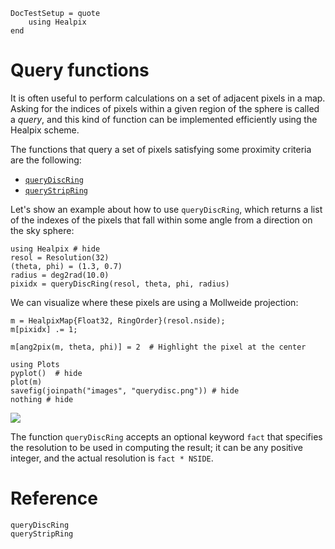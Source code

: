 ```@meta
DocTestSetup = quote
    using Healpix
end
```

# Query functions

It is often useful to perform calculations on a set of adjacent pixels
in a map. Asking for the indices of pixels within a given region of
the sphere is called a *query*, and this kind of function can be
implemented efficiently using the Healpix scheme.

The functions that query a set of pixels satisfying some proximity criteria are the following:

- [`queryDiscRing`](@ref)
- [`queryStripRing`](@ref)


Let's show an example about how to use `queryDiscRing`, which returns
a list of the indexes of the pixels that fall within some angle from a
direction on the sky sphere:

```@example querydiscexample
using Healpix # hide
resol = Resolution(32)
(theta, phi) = (1.3, 0.7)
radius = deg2rad(10.0)
pixidx = queryDiscRing(resol, theta, phi, radius)
```

We can visualize where these pixels are using a Mollweide projection:

```@example querydiscexample
m = HealpixMap{Float32, RingOrder}(resol.nside);
m[pixidx] .= 1;

m[ang2pix(m, theta, phi)] = 2  # Highlight the pixel at the center

using Plots
pyplot()  # hide
plot(m)
savefig(joinpath("images", "querydisc.png")) # hide
nothing # hide
```
![](images/querydisc.png)

The function `queryDiscRing` accepts an optional keyword `fact` that
specifies the resolution to be used in computing the result; it can be
any positive integer, and the actual resolution is `fact * NSIDE`.

# Reference

```@docs
queryDiscRing
queryStripRing
```
